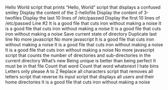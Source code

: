 Hello World
script that prints “Hello, World”
script that displays a confused smiley
Display the content of the 2-hellofile
Display the content of 3-twofiles
Display the last 10 lines of /etc/passwd
Display the first 10 lines of /etc/passwd
Line #2 
It is a good file that cuts iron without making a noise
It is a good file that cuts iron without making a noise 
It is a good file that cuts iron without making a noise
Save current state of directory
Duplicate last line
No more javascript
No more javascript
It is a good file that cuts iron without making a noise
 It is a good file that cuts iron without making a noise 
 It is a good file that cuts iron without making a noise
No more javascript
script that counts the number of directories and sub-directories in the current directory
What’s new
Being unique is better than being perfect
It must be in that file
Count that word
Count that word
whatsnext
I hate bins
Letters only please
A to Z
Replace all characters
script that removes all letters
script that reverse its input
script that displays all users and their home directories
It is a good file that cuts iron without making a noise
